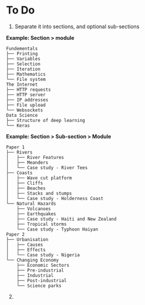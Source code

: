 # To Do
1. Separate it into sections, and optional sub-sections

**Example: Section > module**
```
Fundementals
├── Printing
├── Variables
├── Selection
├── Iteration
├── Mathematics
└── File system
The Internet
├── HTTP requests
├── HTTP server
├── IP addresses
├── File upload
└── Websockets
Data Science
├── Structure of deep learning
└── Keras
```

**Example: Section > Sub-section > Module**
```
Paper 1
├── Rivers
│   ├── River Features
│   ├── Meanders
│   └── Case study - River Tees
├── Coasts
│   ├── Wave cut platform
│   ├── Cliffs
│   ├── Beaches
│   ├── Stacks and stumps
│   └── Case study - Holderness Coast
└── Natural Hazards
    ├── Volcanoes
    ├── Earthquakes
    ├── Case study - Haiti and New Zealand
    ├── Tropical storms
    └── Case study - Typhoon Haiyan
Paper 2
├── Urbanisation
│   ├── Causes
│   ├── Effects
│   └── Case study - Nigeria
└── Changing Economy
    ├── Economic Sectors
    ├── Pre-industrial
    ├── Industrial
    ├── Post-industrial
    └── Science parks
```

2. 
